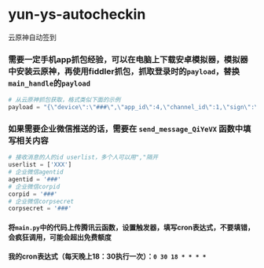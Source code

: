 # yun-ys-autocheckin
云原神自动签到
### 需要一定手机app抓包经验，可以在电脑上下载安卓模拟器，模拟器中安装云原神，再使用fiddler抓包，抓取登录时的```payload```，替换```main_handle```的```payload```
```python
# 从云原神抓包获取，格式类似下面的示例
payload = "{\"device\":\"###\",\"app_id\":4,\"channel_id\":1,\"sign\":\"###\",\"data\":\"{\\\"uid\\\":\\\"###\\\",\\\"token\\\":\\\"###\\\",\\\"guest\\\":false}\"}"
```
### 如果需要企业微信推送的话，需要在 ```send_message_QiYeVX``` 函数中填写相关内容
```python
# 接收消息的人的id userlist，多个人可以用","隔开
userlist = ['XXX']
# 企业微信agentid
agentid = '###'
# 企业微信corpid
corpid = '###'
# 企业微信corpsecret
corpsecret = '###'
```
#### 将```main.py```中的代码上传腾讯云函数，设置触发器，填写cron表达式，不要填错，会疯狂调用，可能会超出免费额度
#### 我的cron表达式（每天晚上18：30执行一次）：```0 30 18 * * * *```
